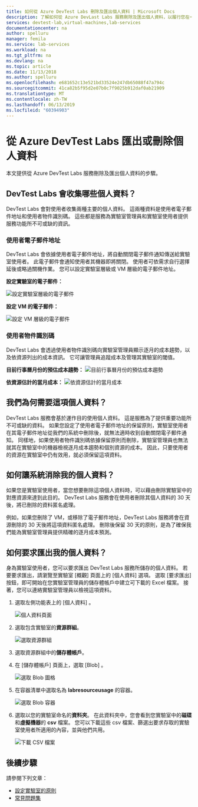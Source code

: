 ```yaml
---
title: 如何從 Azure DevTest Labs 刪除及匯出個人資料 | Microsoft Docs
description: 了解如何從 Azure DevLast Labs 服務刪除及匯出個人資料，以履行您在一般資料保護規定 (GDPR) 下的責任。
services: devtest-lab,virtual-machines,lab-services
documentationcenter: na
author: spelluru
manager: femila
ms.service: lab-services
ms.workload: na
ms.tgt_pltfrm: na
ms.devlang: na
ms.topic: article
ms.date: 11/13/2018
ms.author: spelluru
ms.openlocfilehash: e681652c13e521bd33524e247db65088f47a794c
ms.sourcegitcommit: 41ca82b5f95d2e07b0c7f9025b912daf0ab21909
ms.translationtype: MT
ms.contentlocale: zh-TW
ms.lasthandoff: 06/13/2019
ms.locfileid: "60394903"
---
```

# <a name="export-or-delete-personal-data-from-azure-devtest-labs"></a>從 Azure DevTest Labs 匯出或刪除個人資料
本文提供從 Azure DevTest Labs 服務刪除及匯出個人資料的步驟。 

## <a name="what-personal-data-does-devtest-labs-collect"></a>DevTest Labs 會收集哪些個人資料？
DevTest Labs 會對使用者收集兩種主要的個人資料。 這兩種資料是使用者電子郵件地址和使用者物件識別碼。 這些都是服務為實驗室管理員和實驗室使用者提供服務功能所不可或缺的資訊。

### <a name="user-email-address"></a>使用者電子郵件地址
DevTest Labs 會依據使用者電子郵件地址，將自動關閉電子郵件通知傳送給實驗室使用者。 此電子郵件會通知使用者其機器即將關閉。 使用者可依需求自行選擇延後或略過關機作業。 您可以設定實驗室層級或 VM 層級的電子郵件地址。

**設定實驗室的電子郵件：**

![設定實驗室層級的電子郵件](./media/personal-data-delete-export/lab-user-email.png)

**設定 VM 的電子郵件：**

![設定 VM 層級的電子郵件](./media/personal-data-delete-export/vm-user-email.png)

### <a name="user-object-id"></a>使用者物件識別碼
DevTest Labs 會透過使用者物件識別碼向實驗室管理員顯示逐月的成本趨勢，以及依資源列出的成本資訊。 它可讓管理員追蹤成本及管理其實驗室的閾值。 

**目前行事曆月份的預估成本趨勢：** 
![目前行事曆月份的預估成本趨勢](./media/personal-data-delete-export/estimated-cost-trend-per-month.png)

**依資源估計的當月成本：** 
![依資源估計的當月成本](./media/personal-data-delete-export/estimated-month-to-date-cost-by-resource.png)


## <a name="why-do-we-need-this-personal-data"></a>我們為何需要這項個人資料？
DevTest Labs 服務會基於運作目的使用個人資料。 這是服務為了提供重要功能所不可或缺的資料。 如果您設定了使用者電子郵件地址的保留原則，實驗室使用者在其電子郵件地址從我們的系統中刪除後，就無法適時收到自動關閉電子郵件通知。 同樣地，如果使用者物件識別碼依據保留原則而刪除，實驗室管理員也無法就其在實驗室中的機器檢視逐月成本趨勢和個別資源的成本。 因此，只要使用者的資源在實驗室中仍有效用，就必須保留這項資料。

## <a name="how-can-i-have-the-system-to-forget-my-personal-data"></a>如何讓系統消除我的個人資料？
如果您是實驗室使用者，當您想要刪除這項個人資料時，可以藉由刪除實驗室中的對應資源來達到此目的。 DevTest Labs 服務會在使用者刪除其個人資料的 30 天後，將已刪除的資料匿名處理。

例如，如果您刪除了 VM，或移除了電子郵件地址，DevTest Labs 服務將會在資源刪除的 30 天後將這項資料匿名處理。 刪除後保留 30 天的原則，是為了確保我們能為實驗室管理員提供精確的逐月成本預測。

## <a name="how-can-i-request-an-export-on-my-personal-data"></a>如何要求匯出我的個人資料？
身為實驗室使用者，您可以要求匯出 DevTest Labs 服務所儲存的個人資料。 若要要求匯出，請瀏覽至實驗室 [概觀]  頁面上的 [個人資料]  選項。 選取 [要求匯出]  按鈕，即可開始在您實驗室管理員的儲存體帳戶中建立可下載的 Excel 檔案。 接著，您可以連絡實驗室管理員以檢視這項資料。

1. 選取左側功能表上的 [個人資料]  。 

    ![個人資料頁面](./media/personal-data-delete-export/personal-data-page.png)
2. 選取包含實驗室的**資源群組**。

    ![選取資源群組](./media/personal-data-delete-export/select-resource-group.png)
3. 選取資源群組中的**儲存體帳戶**。
4. 在 [儲存體帳戶]  頁面上，選取 [Blob]  。

    ![選取 Blob 圖格](./media/personal-data-delete-export/select-blobs-tile.png)
5. 在容器清單中選取名為 **labresourceusage** 的容器。

    ![選取 Blob 容器](./media/personal-data-delete-export/select-blob-container.png)
6. 選取以您的實驗室命名的**資料夾**。 在此資料夾中，您會看到您實驗室中的**磁碟**和**虛擬機器**的 **csv** 檔案。 您可以下載這些 csv 檔案、篩選出要求存取的實驗室使用者所適用的內容，並與他們共用。

    ![下載 CSV 檔案](./media/personal-data-delete-export/download-csv-file.png)

## <a name="next-steps"></a>後續步驟
請參閱下列文章： 

- [設定實驗室的原則](devtest-lab-get-started-with-lab-policies.md)
- [常見問題集](devtest-lab-faq.md)
